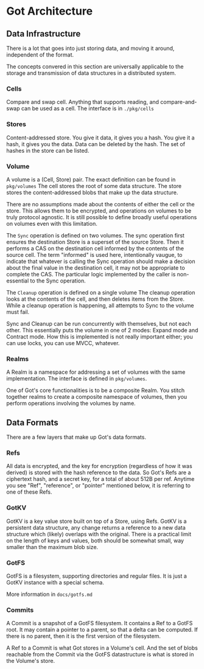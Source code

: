 # Got Architecture

## Data Infrastructure
There is a lot that goes into just storing data, and moving it around, independent of the format.

The concepts convered in this section are universally applicable to the storage and transmission of data structures in a distributed system.

### Cells
Compare and swap cell. Anything that supports reading, and compare-and-swap can be used as a cell.
The interface is in `./pkg/cells`

### Stores
Content-addressed store.
You give it data, it gives you a hash.
You give it a hash, it gives you the data.
Data can be deleted by the hash.
The set of hashes in the store can be listed.

### Volume
A volume is a (Cell, Store) pair.
The exact definition can be found in `pkg/volumes`
The cell stores the root of some data structure.
The store stores the content-addressed blobs that make up the data structure.

There are no assumptions made about the contents of either the cell or the store.
This allows them to be encrypted, and operations on volumes to be truly protocol agnostic.
It is still possible to define broadly useful operations on volumes even with this limitation.

The `Sync` operation is defined on two volumes.
The sync operation first ensures the destination Store is a superset of the source Store.
Then it performs a CAS on the destination cell informed by the contents of the source cell.
The term "informed" is used here, intentionally vaugue, to indicate that whatever is calling the Sync operation
should make a decision about the final value in the destination cell, it may not be appropriate to complete the CAS.
The particular logic implemented by the caller is non-essential to the Sync operation.

The `Cleanup` operation is defined on a single volume
The cleanup operation looks at the contents of the cell, and then deletes items from the Store.
While a cleanup operation is happening, all attempts to Sync to the volume must fail.

Sync and Cleanup can be run concurrently with themselves, but not each other.
This essentially puts the volume in one of 2 modes: Expand mode and Contract mode.
How this is implemented is not really important either; you can use locks, you can use MVCC, whatever.

### Realms
A Realm is a namespace for addressing a set of volumes with the same implementation.
The interface is defined in `pkg/volumes`.

One of Got's core functionalities is to be a composite Realm.
You stitch together realms to create a composite namespace of volumes, then you perform operations involving the volumes by name.

## Data Formats
There are a few layers that make up Got's data formats.

### Refs
All data is encrypted, and the key for encryption (regardless of how it was derived) is stored with the hash reference to the data.
So Got's Refs are a ciphertext hash, and a secret key, for a total of about 512B per ref.
Anytime you see "Ref", "reference", or "pointer" mentioned below, it is referring to one of these Refs.

### GotKV
GotKV is a key value store built on top of a Store, using Refs.
GotKV is a persistent data structure, any change returns a reference to a new data structure which (likely) overlaps with the original.
There is a practical limit on the length of keys and values, both should be somewhat small, way smaller than the maximum blob size.

### GotFS
GotFS is a filesystem, supporting directories and regular files.
It is just a GotKV instance with a special schema.

More information in `docs/gotfs.md`

### Commits
A Commit is a snapshot of a GotFS filesystem.
It contains a Ref to a GotFS root.
It may contain a pointer to a parent, so that a delta can be computed.
If there is no parent, then it is the first version of the filesystem.

A Ref to a Commit is what Got stores in a Volume's cell.
And the set of blobs reachable from the Commit via the GotFS datastructure is what is stored in the Volume's store.
